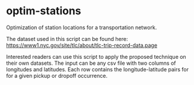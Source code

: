 # optim-stations
Optimization of station locations for a transportation network.

The dataset used in this script can be found here:
https://www1.nyc.gov/site/tlc/about/tlc-trip-record-data.page

Interested readers can use this script to apply the proposed technique on their own datasets. The input can be any csv file with two columns of longitudes and latitudes. Each row contains the longitude-latitude pairs for for a given pickup or dropoff occurrence. 
